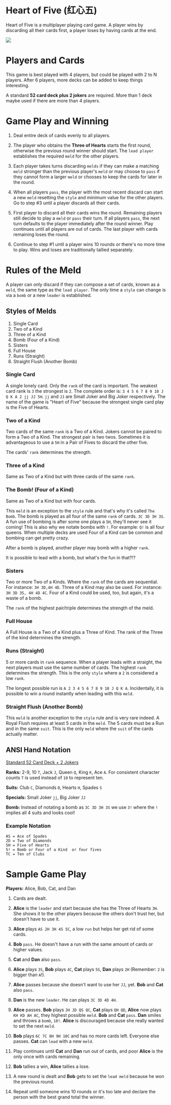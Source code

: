# Heart of Five (红心五)

Heart of Five is a multiplayer playing card game. A player wins by discarding
all their cards first, a player loses by having cards at the end.

<img src='http://a2.mzstatic.com/us/r30/Purple62/v4/7c/9d/6c/7c9d6ccb-1a15-6cb0-ba83-8d057ed062ca/sc552x414.jpeg' />

# Players and Cards

This game is best played with 4 players, but could be played with 2 to N
players. After 6 players, more decks can be added to keep things interesting.

A standard **52 card deck plus 2 jokers** are required. More than 1 deck maybe used
if there are more than 4 players.

# Game Play and Winning

1. Deal entire deck of cards evenly to all players.

2. The player who obtains the **Three of Hearts** starts the first round, otherwise the
   previous round winner should start. The `lead player` establishes the
   required `meld` for the other players.

3. Each player takes turns discarding `melds` if they can make a matching
   `meld` stronger than the previous player's `meld` or may choose to `pass` if
   they cannot form a larger `meld` or chooses to keep the cards for later in
   the round.

4. When all players `pass`, the player with the most recent discard can start a
   new `meld` resetting the `style` and minimum value for the other players. Go to
   step #3 until a player discards all their cards.

5. First player to discard all their cards wins the round. Remaining players
   still decide to play a `meld` or `pass` their turn. If all players `pass`,
   the next turn defaults to the player immediately after the round winner. Play
   continues until all players are out of cards. The last player with cards
   remaining loses the round.

6. Continue to step #1 until a player wins 10 rounds or there's no more time to
   play. Wins and loses are traditionally tallied separately.

# Rules of the Meld

A player can only discard if they can compose a set of cards, known as a `meld`, the
same type as the `lead player`. The only time a `style` can change is via a `bomb`
or a new `leader` is established.

## Styles of Melds

1. Single Card
2. Two of a Kind
3. Three of a Kind
4. Bomb (Four of a Kind)
5. Sisters
6. Full House
7. Runs (Straight)
8. Straight Flush (Another Bomb)

### Single Card

A single lonely card. Only the `rank` of the card is important. The weakest card
rank is `3` the strongest is `2`. The complete order is: `3 4 5 6 7 8 9 10 J Q K
A 2 jj JJ 5H`. `jj` and `JJ` are Small Joker and Big Joker respectively. The
name of the game is "Heart of Five" because the strongest single card play is
the Five of Hearts.

### Two of a Kind

Two cards of the same `rank` is a Two of a Kind. Jokers cannot be paired to
form a Two of a Kind. The strongest pair is two twos. Sometimes it is
advantageous to use a `5H` in a Pair of Fives to discard the other five.

The cards' `rank` determines the strength.

### Three of a Kind

Same as Two of a Kind but with three cards of the same `rank`.

### The Bomb! (Four of a Kind)

Same as Two of a Kind but with four cards.

This `meld` is an exception to the `style` rule and that's why it's called `The Bomb`.
The bomb is played as all four of the same `rank` of cards. `3C 3D 3H 3S`. A fun
use of bombing is after some one plays a `5H`, they'll never see it coming! This
is also why we notate bombs with `!`. For example: `Q!` is all four queens. When
multiple decks are used Four of a Kind can be common and bombing can get pretty crazy.

After a bomb is played, another player may bomb with a higher `rank`.

It is possible to lead with a bomb, but what's the fun in that?!?

### Sisters

Two or more Two of a Kinds. Where the `rank` of the cards are sequential.
For instance: `3H 3D,4H 4D`. Three of a Kind may also be used.
For instance: `3H 3D 3S, 4H 4D 4C`. Four of a Kind could be used, too, but
again, it's a waste of a bomb.

The `rank` of the highest pair/triple determines the strength of the meld.

### Full House

A Full House is a Two of a Kind plus a Three of Kind. The rank of the Three of
the kind determines the strength.

### Runs (Straight)

5 or more cards in `rank` sequence. When a player leads with a straight, the
next players must use the same number of cards. The highest `rank` determines
the strength. This is the only `style` where a `2` is considered a low `rank`.

The longest possible run is `A 2 3 4 5 6 7 8 9 10 J Q K A`. Incidentally, it is
possible to win a round instantly when leading with this `meld`.

### Straight Flush (Another Bomb)

This `meld` is another exception to the `style` rule and is very rare indeed.
A Royal Flush requires at least 5 cards in the `meld`. The 5 cards must be a
Run and in the same `suit`. This is the only `meld` where the `suit` of the cards
actually matter.


## ANSI Hand Notation

[Standard 52 Card Deck + 2 Jokers](https://en.wikipedia.org/wiki/Standard_52-card_deck)

**Ranks:** 2-9, 10 `T`, Jack `J`, Queen `Q`, King `K`, Ace `A`. For consistent
character counts `T` is used instead of `10` to represent ten.

**Suits:** Club `C`, Diamonds `D`, Hearts `H`, Spades `S`

**Specials:** Small Joker `jj`, Big Joker `JJ`

**Bomb:** Instead of notating a bomb as `3C 3D 3H 3S` we use `3!` where the `!`
implies all 4 suits and looks cool!

### Example Notation
```
AS = Ace of Spades
2D = Two of Diamonds
5H = Five of Hearts
5! = Bomb or Four of a Kind  or four fives
TC = Ten of Clubs
```

# Sample Game Play

**Players:** Alice, Bob, Cat, and Dan

1. Cards are dealt.

2. **Alice** is the `leader` and start because she has the Three of Hearts `3H`.
   She shows it to the other players because the others don't trust her, but
   doesn't have to use it.

3. **Alice** plays `AS 2H 3H 4S 5C`, a low `run` but helps her get rid of some
   cards.

4. **Bob** `pass`. He doesn't have a run with the same amount of cards or
   higher values.

5. **Cat** and **Dan** also `pass`.

6. **Alice** plays `3S`, **Bob** plays `4C`, **Cat** plays `5S`, **Dan** plays
   `2H` (Remember: `2` is bigger than `A`!).

7. **Alice** passes because she doesn't want to use her `JJ`, yet. **Bob** and
   **Cat** also `pass`.

8. **Dan** is the new `leader`. He can plays `3C 3D 4D 4H`.

9. **Alice** passes. **Bob** plays `JH JD QS QC`, **Cat** plays `QH QD`,
   **Alice** now plays `KH KD AH AC`, they highest possible `meld`. **Bob** and
   **Cat** `pass`. **Dan** smiles and throws a `bomb`, `10!`. **Alice** is
   discouraged because she really wanted to set the next `meld`.

10. **Bob** plays `6C 7C 8H 9H 10C` and has no more cards left. Everyone else
    passes. **Cat** can `lead` with a new `meld`.

11. Play continues until **Cat** and **Dan** run out of cards, and poor
    **Alice** is the only once with cards remaining.

12. **Bob** tallies a win, **Alice** tallies a lose.

13. A new round is dealt and **Bob** gets to set the `lead meld` because he won
    the previous round.

14. Repeat until someone wins 10 rounds or it's too late and declare the person
    with the best grand total the winner.

